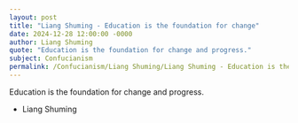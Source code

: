 ```yaml
---
layout: post
title: "Liang Shuming - Education is the foundation for change"
date: 2024-12-28 12:00:00 -0000
author: Liang Shuming
quote: "Education is the foundation for change and progress."
subject: Confucianism
permalink: /Confucianism/Liang Shuming/Liang Shuming - Education is the foundation for change
---
```


Education is the foundation for change and progress.

- Liang Shuming
